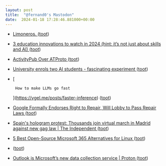```yaml
---
layout: post
title:  "@fernand0's Mastodon"
date:  2024-01-18 17:28:46.881000+00:00
---
```

*  [Limoneros. ](https://avecesunafoto.wordpress.com/2024/01/18/limoneros) ([toot](https://mastodon.social/@fernand0/111778131271709824))
*  [3 education innovations to watch in 2024 (hint: it’s not just about skills and AI) ](https://www.christenseninstitute.org/blog/3-education-innovations-to-watch-in-2024-hint-its-not-just-about-skills-and-ai) ([toot](https://mastodon.social/@fernand0/111778052111758509))
*  [ActivityPub Over ATProto ](https://berjon.com/ap-at) ([toot](https://mastodon.social/@fernand0/111777988040344910))
*  [University enrols two AI students - fascinating experiment ](https://donaldclarkplanb.blogspot.com/2024/01/university-enrols-two-ai-students.htm) ([toot](https://mastodon.social/@fernand0/111777861593436848))
*  [
    
      
        How to make LLMs go fast
      
    
   ](https://vgel.me/posts/faster-inference) ([toot](https://mastodon.social/@fernand0/111777750523385208))
*  [Google Formally Endorses Right to Repair, Will Lobby to Pass Repair Laws ](https://www.404media.co/google-formally-endorses-right-to-repair-will-lobby-to-pass-strong-repair-laws) ([toot](https://mastodon.social/@fernand0/111777571858130928))
*  [Spain's hologram protest: Thousands join virtual march in Madrid against new gag law \| The Independent ](https://www.independent.co.uk/tech/spain-s-hologram-protest-thousands-join-virtual-march-in-madrid-against-new-gag-law-10170650.htm) ([toot](https://mastodon.social/@fernand0/111777516052887545))
*  [5 Best Open-Source Microsoft 365 Alternatives for Linux ](https://www.tecmint.com/microsoft-365-alternatives) ([toot](https://mastodon.social/@fernand0/111777389795809662))
*  [ ](https://mastodon.social/@DekaBlack) ([toot](https://mastodon.social/@fernand0/111777275446745027))
*  [Outlook is Microsoft’s new data collection service \| Proton ](https://proton.me/blog/outlook-is-microsofts-new-data-collection-servic) ([toot](https://mastodon.social/@fernand0/111777261292617876))
